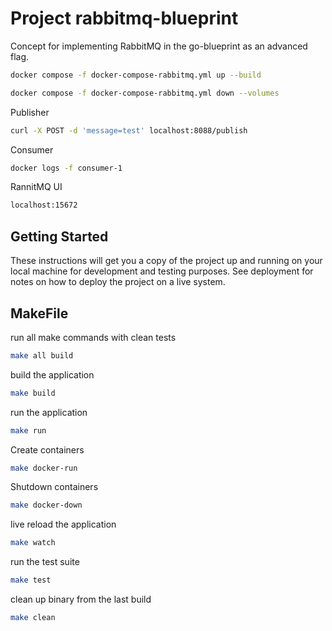 # Project rabbitmq-blueprint

Concept for implementing RabbitMQ in the go-blueprint as an advanced flag.

```bash
docker compose -f docker-compose-rabbitmq.yml up --build

docker compose -f docker-compose-rabbitmq.yml down --volumes
```

Publisher
```bash
curl -X POST -d 'message=test' localhost:8088/publish
```

Consumer
```bash
docker logs -f consumer-1
```

RannitMQ UI
```bash
localhost:15672
```


## Getting Started

These instructions will get you a copy of the project up and running on your local machine for development and testing purposes. See deployment for notes on how to deploy the project on a live system.

## MakeFile

run all make commands with clean tests
```bash
make all build
```

build the application
```bash
make build
```

run the application
```bash
make run
```

Create containers
```bash
make docker-run
```

Shutdown containers
```bash
make docker-down
```

live reload the application
```bash
make watch
```

run the test suite
```bash
make test
```

clean up binary from the last build
```bash
make clean
```